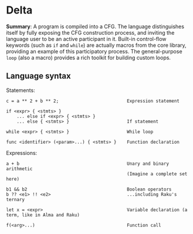 # Delta

**Summary**:
A program is compiled into a CFG.
The language distinguishes itself by fully exposing the CFG construction process, and inviting the language user to be an active participant in it.
Built-in control-flow keywords (such as `if` and `while`) are actually macros from the core library, providing an example of this participatory process.
The general-purpose `loop` (also a macro) provides a rich toolkit for building custom loops.

## Language syntax

Statements:

```
c = a ** 2 + b ** 2;                          Expression statement

if <expr> { <stmts> }
    ... else if <expr> { <stmts> }
    ... else { <stmts> }                      If statement

while <expr> { <stmts> }                      While loop

func <identifier> (<param>...) { <stmts> }    Function declaration
```

Expressions:

```
a + b                                         Unary and binary arithmetic
                                              (Imagine a complete set here)

b1 && b2                                      Boolean operators
b ?? <e1> !! <e2>                             ...including Raku's ternary

let x = <expr>                                Variable declaration (a term, like in Alma and Raku)

f(<arg>...)                                   Function call
```
